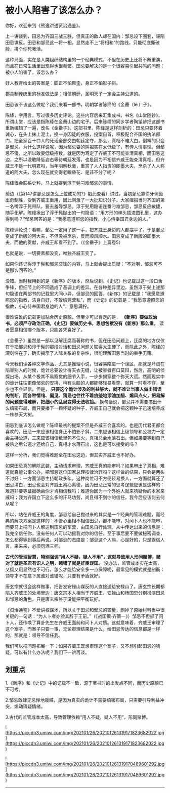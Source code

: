 # 被小人陷害了该怎么办？

你好，欢迎来到《熊逸讲透资治通鉴》。

上一讲谈到，田忌为齐国三战三胜，但真正的敌人却在国内：邹忌设下圈套，诬陷田忌谋反。田忌和邹忌这一将一相，显然走不上“将相和”的路线，只能彻底撕破脸，拼个你死我活。

这种局面，实在是人类组织结构里的一个经典模式，不但在历史上还将不断重演，而且在日常生活里出现得也很频繁。田忌要解决的是一个很容易引起共鸣的问题：被小人陷害了，该怎么办？

好人教育给出的答案是：脚正不怕鞋歪，身正不怕影子斜。

郡县制传统里的标准做法是：相信朝廷，圣明天子一定会主持公道的。

田忌该不该这么做呢？我们来看一部书，明朝学者陈绛的《金罍（léi）子》。

陈绛，字用言，写过很多历史评论。这些内容后来汇集成书，书名《山堂随钞》。所谓山堂，应该是指陈绛在金罍山边的宅子。后来陈绛的同乡学者陶望龄把这部书重新编辑了一遍，改名《金罍子》。这部书里，陈绛是这样剖析的：田忌只要怀着诚心，在头上抹上泥土，换一身囚徒的衣服，投案自首，积极配合齐国的执法部门，把全家百十口人的死活全部交由朝廷定夺，那么，真相不难大白，倒霉的只会是邹忌。为什么这样说呢，因为邹忌耍的阴招实在太低级了，有悖人情事理。但邹忌不傻，之所以敢耍低级招数，就是因为笃定了齐威王不可能查清真相，而田忌这边，之所以没敢降低姿态等待朝廷发落，也是因为不相信齐威王能查清真相。但齐威王不是一代明君吗，当年明察秋毫，重赏了人人指责的即墨大夫，烹杀了人人称道的阿大夫，怎么现在就变得老眼昏花、是非不分了呢？

陈绛很会联系史料，马上就提到淳于髡刁难邹忌的事情。

前边（《第147讲邹忌是怎么上位成功的?》戳此查看）讲过，当初邹忌靠伶牙俐齿出奇制胜，受到齐威王重用，因此刺激了一大批知识分子。大家撺掇当时齐国的第一名嘴淳于髡带队，要去羞辱邹忌。淳于髡用隐语连番刁难邹忌，邹忌反应敏捷，随手化解。陈绛揪出了淳于髡抛出的一句隐语：“用方形的榫头插进圆孔里，这办得到吗？”邹忌回答的是：“我愿意遵照您的指教，小心侍奉国君身边的人。”

陈绛评论说：看嘛，邹忌一定用了这一手，把齐威王身边的人都摆平了。于是邹忌变成了新版的阿大夫，不但没被烹杀，反而顺风顺水。田忌变成了新版的即墨大夫，而他的贡献，齐威王却看不到了。（《金罍子》上篇卷5）

也就是说，一切要素都没变，唯独齐威王变了。

如果你还记得淳于髡和邹忌交锋的内容，马上就会提出质疑：“不对啊，邹忌可不是那么回答的。”

没错。当时我用到的是《新序》的版本，然后说到，《史记》也记载过这一段口舌争锋，但细节上的不同造成了基调上的差异。在各种差异里边，虽然淳于髡上述那句隐语在两部书的记载里大同小异，但邹忌的回答，《新序》的记载是：“我愿意遵照您的指教，洁身自好，不敢结党营私”，而《史记》的记载是：“我愿意遵照您的指教，小心侍奉国君身边的人”，意思满拧。

很难说谁的记载更加贴合历史原貌，但至少可以肯定的是， **《新序》要做政治书，必须严守政治正确，《史记》要做历史书，思想包袱没有《新序》那么重。** 读者愿意相信哪个版本，只能各凭喜好了。

《金罍子》虽然是一部以见解迂腐而著称的书，但在田忌问题上，迂腐的地方仅仅在于把邹忌和淳于髡的那段对话和田忌问题关联得太生硬了，而除此之外，陈绛的深刻性在于，确实揭示了人际关系的复杂性，很能理解田忌当时的束手无策。

今天我们读各种文学作品，尤其是推理小说，很容易陷进一个误区，那就是坏蛋在陷害别人的时候，诡计总要设计得天衣无缝，让被害者百口莫辩，然后，高明的侦探出场，从某个极其不易察觉的细节入手，一步步揭穿整个弥天大谎。然而现实中的诡计往往更像邹忌的安排，稍有头脑的人都能够轻易看穿，就算一时看不穿，至少也不会轻信。但是， **只要这个诡计涉及的利益够大，就不难让当事人做出错误的判断，而各种情绪、偏见、猜忌也往往不着痕迹地添油加醋、煽风点火，把易解的问题变得难解，把细小的乱局变得无法收拾。** 换句话说，邹忌并不需要搞出什么缜密布局，而只要播下一颗怀疑的种子，齐威王自己就会把这颗种子迅速培养成一株参天大树。

田忌到底该怎么做呢？陈绛最初的提案不但是齐威王会喜欢的，也是历代君王都会喜欢的。田忌一来应该相信身正不怕影子斜，二来应该相信上级领导和公权力一定会主持公道，三来应该相信纸里包不住火，真相总会水落石出。但如果要等到自己被杀之后公道才还给自己，真相才水落石出，这也是可以接受的吗？

这样一分析，我们觉得难题全在田忌这边，但其实齐威王也不好办。

如果田忌真的解除武装，主动请求审理，齐威王真的能审吗？如果审出了真相，难道就真能公事公办，把邹忌这位国家总理按律治罪吗？这样做的结果，只会是两头不讨好：一方面邹忌主持朝政多年，这种岗位可不方便轻易换人，一方面就算还了田忌清白，田忌也会对齐威王离心离德，因为田忌正常的思考逻辑应该是这样的：难道非要等证据确凿你才肯相信我吗；难道你因为一个外姓人就来猜疑你的本家亲戚吗；我为齐国立下这么多的汗马功劳，尚且得不到你的信任，我今后应该何去何从呢？

所以，站在齐威王的角度，邹忌给自己抛过来的其实是一个经典的管理难题，而经典的解决方案是这样的：不管心里相不相信田忌，都不能审，对问卜人也不能审，而要马上把问卜人解送到田忌的军营，由田忌自行处理。从中传达出来的信息是：我完全信任你，没有任何人可以动摇我对你的信任。至于事后要不要做秘密调查，怎么都得等到事后再说。对邹忌的态度是：邹忌这个人嘛，心是好的，只是误信人言，来来来，必须罚酒三杯。

 **古代的管理智慧，特别强调“用人不疑，疑人不用”，这就导致用人形同赌博，赌对了就是圣君有识人之明，赌错了就是奸臣误国。** 没办法，监管成本实在太高，又疑又用显然也不可行。怎么才能给安全多一点保障呢，最常见的模式就是制衡：领导才不在意下属谁对谁错呢，只要有矛盾就好。

唐玄宗就很会这样做事，把告发安禄山谋反的人直接送给安禄山了。唐玄宗长期都陷入齐威王的处境里边：唐玄宗本人相当于齐威王，安禄山和杨国忠分别扮演田忌和邹忌的角色，只是唐玄宗终于没能把平衡玩好。

《资治通鉴》不爱讲权谋术，所以关于田忌和邹忌的较量，删掉了原始材料当中很关键的一句话：“为人卜者亦验其辞于王前。”（《战国策·齐策一》）邹忌不但抓了问卜人，还传唤了算卦先生在齐威王面前和问卜人对质。这就意味着，齐威王审理了这个案子，而案子只要一审，无论审理结果是什么，给田忌传达的信息都是一样的，那就是：领导不信任我。

我们可以把问题拓展一下：如果齐威王既想审理这个案子，又不想引起田忌的猜疑，可以有什么办法呢？我们下一讲再谈。

## 划重点

1.《新序》和《史记》中的记载不一致，源于著书时的出发点不同，而历史原貌已不可考。

2.邹忌敢肆无忌惮地栽赃，是因为真实的诡计不需要缜密布局，只需要引导利益冲突，煽动猜疑情绪。

3.古代的监管成本太高，导致管理依赖“用人不疑，疑人不用”，形同赌博。

![https://piccdn3.umiwi.com/img/202101/26/202101261319171823682022.jpg](https://piccdn3.umiwi.com/img/202101/26/202101261319171823682022.jpg)

![https://piccdn3.umiwi.com/img/202101/26/202101261319170489601292.jpg](https://piccdn3.umiwi.com/img/202101/26/202101261319170489601292.jpg)

---
